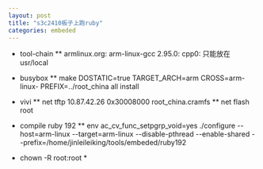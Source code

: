 ```yaml
---
layout: post
title: "s3c2410板子上跑ruby" 
categories: embeded
---
```


* tool-chain
** armlinux.org: arm-linux-gcc 2.95.0: cpp0: 只能放在usr/local


* busybox
** make DOSTATIC=true TARGET_ARCH=arm CROSS=arm-linux- PREFIX=../root_china all install

* vivi
** net tftp 10.87.42.26 0x30008000 root_china.cramfs
** net flash root

* compile ruby 192
** env ac_cv_func_setpgrp_void=yes ./configure --host=arm-linux --target=arm-linux --disable-pthread --enable-shared --prefix=/home/jinleileiking/tools/embeded/ruby192

* chown -R  root:root *



